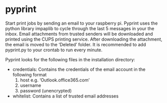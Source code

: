 # pyprint
Start print jobs by sending an email to your raspberry pi. 
Pyprint uses the python library impaplib to cycle through the last 5 messages in your the inbox. 
Email attachments from trusted senders will be downloaded and printed using the CUPS printing service. 
After downloading the attachment, the email is moved to the ‘Deleted’ folder.
It is recommended to add pyprint.py to your crontab to run every minute.
 
Pyprint looks for the following files in the installation directory:
* credentials: Contains the credentials of the email account in the following format
    1. host e.g. ‘Outlook.office365.com’
    2. username
    3. password (unencrypted) 
* whitelist: Contains a list of trusted email addresses